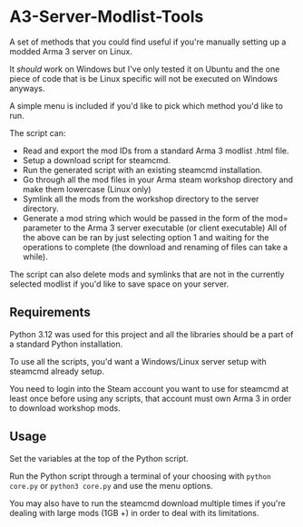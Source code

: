 # A3-Server-Modlist-Tools
A set of methods that you could find useful if you're manually setting up a modded Arma 3 server on Linux. 

It *should* work on Windows but I've only tested it on Ubuntu and the one piece of code that is be Linux specific will not be executed on Windows anyways.

A simple menu is included if you'd like to pick which method you'd like to run. 

The script can:
- Read and export the mod IDs from a standard Arma 3 modlist .html file.
- Setup a download script for steamcmd.
- Run the generated script with an existing steamcmd installation.
- Go through all the mod files in your Arma steam workshop directory and make them lowercase (Linux only)
- Symlink all the mods from the workshop directory to the server directory.
- Generate a mod string which would be passed in the form of the mod= parameter to the Arma 3 server executable (or client executable)
All of the above can be ran by just selecting option 1 and waiting for the operations to complete (the download and renaming of files can take a while).

The script can also delete mods and symlinks that are not in the currently selected modlist if you'd like to save space on your server.

## Requirements
Python 3.12 was used for this project and all the libraries should be a part of a standard Python installation.

To use all the scripts, you'd want a Windows/Linux server setup with steamcmd already setup.

You need to login into the Steam account you want to use for steamcmd at least once before using any scripts, that account must own Arma 3 in order to download workshop mods.

## Usage
Set the variables at the top of the Python script.

Run the Python script through a terminal of your choosing with `python core.py` or `python3 core.py` and use the menu options.

You may also have to run the steamcmd download multiple times if you're dealing with large mods (1GB +) in order to deal with its limitations.
